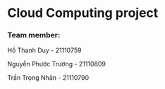 # Cloud Computing project

### Team member:
Hồ Thanh Duy - 21110759

Nguyễn Phước Trường - 21110809

Trần Trọng Nhân - 21110790
